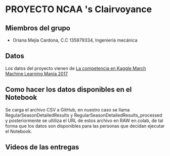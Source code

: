 # PROYECTO NCAA 's Clairvoyance

## Miembros del grupo

* Oriana Mejía Cardona, C.C 135879334, Ingeniería mecánica


## Datos

Los datos del proyecto vienen de [La competencia en Kaggle March Machine Learning Mania 2017](https://www.kaggle.com/competitions/march-machine-learning-mania-2017/overview/description)

## Como hacer los datos disponibles en el Notebook 

Se carga el archivo CSV a GitHub, en nuestro caso se llama RegularSeasonDetailedResults y RegularSeasonDetailedResults_processed y posteriormente se ultiliza el URL de estos archivo en RAW en colab, de tal forma que los datos son disponibles para las personas que decidan ejecutar el Notebook.

## Videos de las entregas





